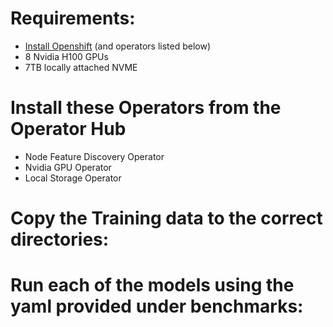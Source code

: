 # Requirements:  
*  [Install Openshift](https://access.redhat.com/documentation/en-us/openshift_container_platform/4.13/html/installing/index) (and operators listed below)
*  8 Nvidia H100 GPUs
*  7TB locally attached NVME

# Install these Operators from the Operator Hub
*  Node Feature Discovery Operator
*  Nvidia GPU Operator
*  Local Storage Operator 

# Copy the Training data to the correct directories: 



# Run each of the models using the yaml provided under benchmarks: 





